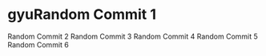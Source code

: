 # gyuRandom Commit 1
Random Commit 2
Random Commit 3
Random Commit 4
Random Commit 5
Random Commit 6
